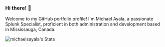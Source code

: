 ### Hi there! 👋

Welcome to my GitHub portfolio profile! I'm Michael Ayala, a passionate Splunk Specialist, proficient in both administration and development based in Mississauga, Canada.

![michaelsayala's Stats](https://github-readme-stats.vercel.app/api?username=michaelsayala&theme=dark&show_icons=true&hide_border=false&count_private=true)

<!--
**michaelsayala/michaelsayala** is a ✨ _special_ ✨ repository because its `README.md` (this file) appears on your GitHub profile.

Here are some ideas to get you started:

- 🔭 I’m currently working on ...
- 🌱 I’m currently learning ...
- 👯 I’m looking to collaborate on ...
- 🤔 I’m looking for help with ...
- 💬 Ask me about ...
- 📫 How to reach me: ...
- 😄 Pronouns: ...
- ⚡ Fun fact: ...
-->
